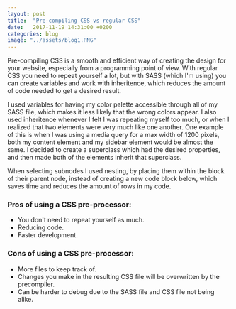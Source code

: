 ```yaml
---
layout: post
title:  "Pre-compiling CSS vs regular CSS"
date:   2017-11-19 14:31:00 +0200
categories: blog
image: "../assets/blog1.PNG"
---
```


Pre-compiling CSS is a smooth and efficient way of creating the design for your website, especially from a programming point of view. With regular CSS you need to repeat yourself a lot, but with SASS (which I'm using) you can create variables and work with inheritence, which reduces the amount of code needed to get a desired result.

I used variables for having my color palette accessible through all of my SASS file, which makes it less likely that the wrong colors appear. I also used inheritence whenever I felt I was repeating myself too much, or when I realized that two elements were very much like one another. One example of this is when I was using a media query for a max width of 1200 pixels, both my content element and my sidebar element would be almost the same. I decided to create a superclass which had the desired properties, and then made both of the elements inherit that superclass.

When selecting subnodes I used nesting, by placing them within the block of their parent node, instead of creating a new code block below, which saves time and reduces the amount of rows in my code.

### Pros of using a CSS pre-processor:
* You don't need to repeat yourself as much.
* Reducing code.
* Faster development.

### Cons of using a CSS pre-processor:
* More files to keep track of. 
* Changes you make in the resulting CSS file will be overwritten by the precompiler.
* Can be harder to debug due to the SASS file and CSS file not being alike.